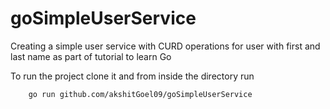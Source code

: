 # goSimpleUserService
Creating a simple user service with CURD operations for user with first and last name as part of tutorial to learn Go

To run the project clone it and from inside the directory run
```
    go run github.com/akshitGoel09/goSimpleUserService
```